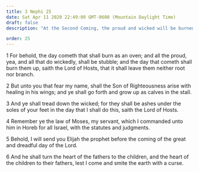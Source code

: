```yaml
---
title: 3 Nephi 25
date: Sat Apr 11 2020 22:49:09 GMT-0600 (Mountain Daylight Time)
draft: false
description: "At the Second Coming, the proud and wicked will be burned as stubble—Elijah will return before that great and dreadful day—Compare Malachi 4. About A.D. 34."

order: 25
---
```

    
1 For behold, the day cometh that shall burn as an oven; and all the proud, yea, and all that do wickedly, shall be stubble; and the day that cometh shall burn them up, saith the Lord of Hosts, that it shall leave them neither root nor branch.

2 But unto you that fear my name, shall the Son of Righteousness arise with healing in his wings; and ye shall go forth and grow up as calves in the stall.

3 And ye shall tread down the wicked; for they shall be ashes under the soles of your feet in the day that I shall do this, saith the Lord of Hosts.

4 Remember ye the law of Moses, my servant, which I commanded unto him in Horeb for all Israel, with the statutes and judgments.

5 Behold, I will send you Elijah the prophet before the coming of the great and dreadful day of the Lord.

6 And he shall turn the heart of the fathers to the children, and the heart of the children to their fathers, lest I come and smite the earth with a curse.

